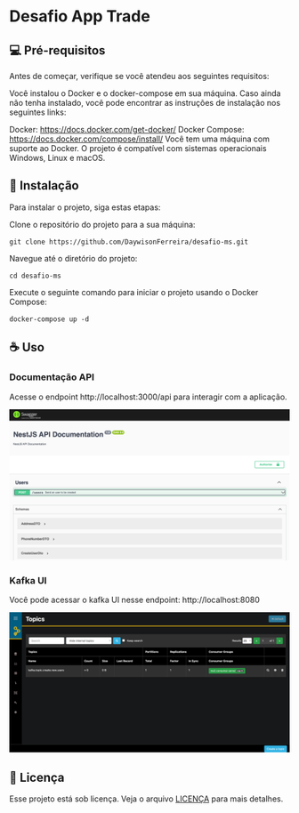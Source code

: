 # Desafio App Trade

## 💻 Pré-requisitos

Antes de começar, verifique se você atendeu aos seguintes requisitos:

Você instalou o Docker e o docker-compose em sua máquina. Caso ainda não tenha instalado, você pode encontrar as instruções de instalação nos seguintes links:

Docker: https://docs.docker.com/get-docker/
Docker Compose: https://docs.docker.com/compose/install/
Você tem uma máquina com suporte ao Docker. O projeto é compatível com sistemas operacionais Windows, Linux e macOS.

## 🚀 Instalação

Para instalar o projeto, siga estas etapas:

Clone o repositório do projeto para a sua máquina:
```
git clone https://github.com/DaywisonFerreira/desafio-ms.git
```

Navegue até o diretório do projeto:
```
cd desafio-ms
```

Execute o seguinte comando para iniciar o projeto usando o Docker Compose:
```
docker-compose up -d
```


## ☕ Uso

### Documentação API
Acesse o endpoint http://localhost:3000/api para interagir com a aplicação.

![Swagger](images/swagger.png)


### Kafka UI
Você pode acessar o kafka UI nesse endpoint: http://localhost:8080

![Kafka-UI](images/kafka.png)

## 📝 Licença

Esse projeto está sob licença. Veja o arquivo [LICENÇA](LICENSE.md) para mais detalhes.